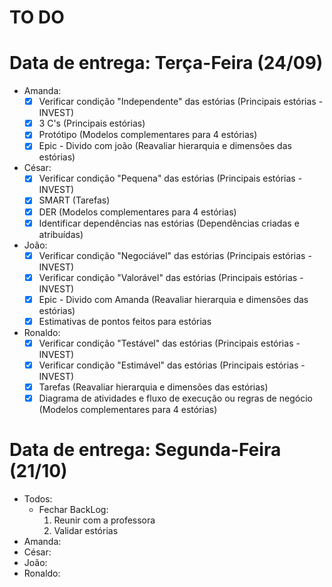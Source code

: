 # TO DO

# Data de entrega: Terça-Feira (24/09)
- Amanda: 
  - [x] Verificar condição "Independente" das estórias (Principais estórias - INVEST)
  - [x] 3 C's (Principais estórias)
  - [x] Protótipo (Modelos complementares para 4 estórias)
  - [x] Epic - Divido com joão (Reavaliar hierarquia e dimensões das estórias)

- César:
  - [x] Verificar condição "Pequena" das estórias (Principais estórias  - INVEST)
  - [x] SMART (Tarefas)
  - [x] DER (Modelos complementares para 4 estórias)
  - [x] Identificar dependências nas estórias (Dependências criadas e atribuídas)

- João:
  - [x] Verificar condição "Negociável" das estórias (Principais estórias  - INVEST)
  - [x] Verificar condição "Valorável" das estórias (Principais estórias  - INVEST)
  - [x] Epic - Divido com Amanda (Reavaliar hierarquia e dimensões das estórias)
  - [x] Estimativas de pontos feitos para estórias

- Ronaldo:
  - [x] Verificar condição "Testável" das estórias (Principais estórias - INVEST)
  - [x] Verificar condição "Estimável" das estórias (Principais estórias - INVEST)
  - [x] Tarefas (Reavaliar hierarquia e dimensões das estórias)
  - [x] Diagrama de atividades e fluxo de execução ou regras de negócio (Modelos complementares para 4 estórias)
  
# Data de entrega: Segunda-Feira (21/10)
- Todos: 
  - Fechar BackLog: 
    1. Reunir com a professora
    2. Validar estórias
- Amanda: 
- César:
- João:
- Ronaldo:
